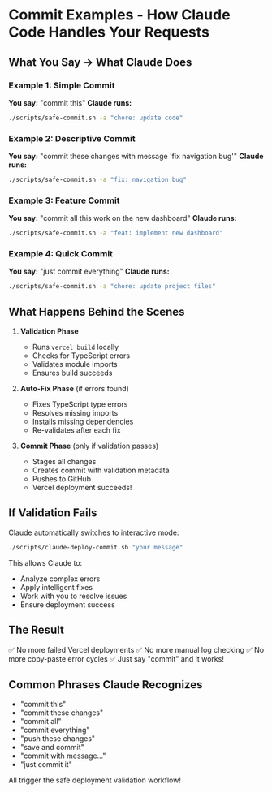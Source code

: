# Commit Examples - How Claude Code Handles Your Requests

## What You Say → What Claude Does

### Example 1: Simple Commit
**You say:** "commit this"
**Claude runs:**
```bash
./scripts/safe-commit.sh -a "chore: update code"
```

### Example 2: Descriptive Commit
**You say:** "commit these changes with message 'fix navigation bug'"
**Claude runs:**
```bash
./scripts/safe-commit.sh -a "fix: navigation bug"
```

### Example 3: Feature Commit
**You say:** "commit all this work on the new dashboard"
**Claude runs:**
```bash
./scripts/safe-commit.sh -a "feat: implement new dashboard"
```

### Example 4: Quick Commit
**You say:** "just commit everything"
**Claude runs:**
```bash
./scripts/safe-commit.sh -a "chore: update project files"
```

## What Happens Behind the Scenes

1. **Validation Phase**
   - Runs `vercel build` locally
   - Checks for TypeScript errors
   - Validates module imports
   - Ensures build succeeds

2. **Auto-Fix Phase** (if errors found)
   - Fixes TypeScript type errors
   - Resolves missing imports
   - Installs missing dependencies
   - Re-validates after each fix

3. **Commit Phase** (only if validation passes)
   - Stages all changes
   - Creates commit with validation metadata
   - Pushes to GitHub
   - Vercel deployment succeeds!

## If Validation Fails

Claude automatically switches to interactive mode:
```bash
./scripts/claude-deploy-commit.sh "your message"
```

This allows Claude to:
- Analyze complex errors
- Apply intelligent fixes
- Work with you to resolve issues
- Ensure deployment success

## The Result

✅ No more failed Vercel deployments
✅ No more manual log checking
✅ No more copy-paste error cycles
✅ Just say "commit" and it works!

## Common Phrases Claude Recognizes

- "commit this"
- "commit these changes"
- "commit all"
- "commit everything"
- "push these changes"
- "save and commit"
- "commit with message..."
- "just commit it"

All trigger the safe deployment validation workflow!